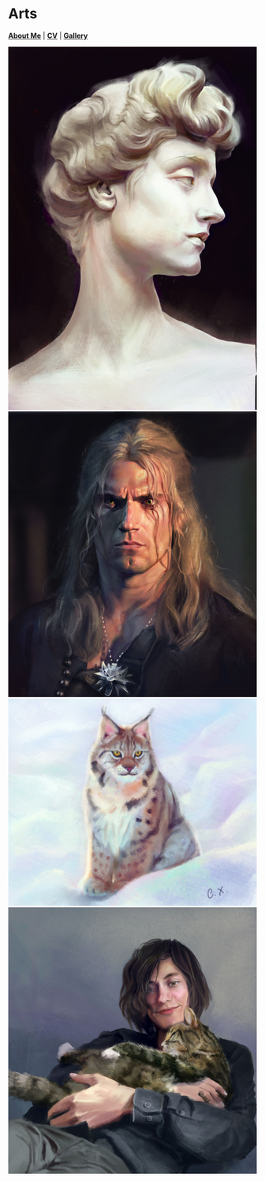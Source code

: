 # Arts

**[About Me](https://chunxxc.github.io/xuechunxu.github.io/)** | **[CV](https://chunxxc.github.io/xuechunxu.github.io/CV.html)** | **[Gallery](https://chunxxc.github.io/xuechunxu.github.io/hobbies.html)**


![alt text for screen readers](assets/img/B01-阿纯-石膏头像完成稿.jpg "Plasterhead")
![alt text for screen readers](assets/img/IMG_8008.JPG "The Witcher - Henry Cavill")
![alt text for screen readers](assets/img/lokatt3.jpg "lokatt (lynx cat)")
![alt text for screen readers](assets/img/IMG_6792.JPG "The boy with the cat")
